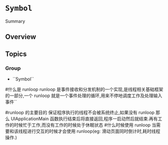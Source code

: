 # <!--@START_MENU_TOKEN@-->``Symbol``<!--@END_MENU_TOKEN@-->

<!--@START_MENU_TOKEN@-->Summary<!--@END_MENU_TOKEN@-->

## Overview



## Topics

### <!--@START_MENU_TOKEN@-->Group<!--@END_MENU_TOKEN@-->

- <!--@START_MENU_TOKEN@-->``Symbol``<!--@END_MENU_TOKEN@-->

#什么是 runloop
    runloop 是事件接收和分发机制的一个实现,是线程相关基础框架的一部分,一个 runloop 就是一个事件处理的循环,用来不停地调度工作及处理输入事件``

#runloop 的主要目的
    保证程序执行的线程不会被系统终止,如果没有 runloop 那么 UIApplicationMain 函数执行结束后将直接返回,程序一启动然后就结束.再有工作的时候忙于工作,而没有工作的时候处于休眠状态
#什么时候使用 runloop
    当需要和该线程进行交互的时候才会使用 runloop(eg: 滑动页面同时倒计时,耗时线程操作.)
